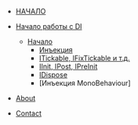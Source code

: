 <!-- docs/_sidebar.md -->


* [НАЧАЛО](./)

* [Начало работы с DI](./first/index)
  * [Начало](./gettingStarted/first/index)
    * [Инъекция](./gettingStarted/first/injection/index)
    * [ITickable, IFixTickable и т.д.](./gettingStarted/first/ticks/index)
    * [IInit, IPost, IPreInit](./gettingStarted/first/inits/index)
    * [IDispose](./gettingStarted/first/dispose/index)
    * [Инъекция MonoBehaviour]
* [About](./about/index)

* [Contact](./contact/index)

